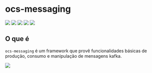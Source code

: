 <h1>ocs-messaging</h1>

![](https://img.shields.io/badge/release-0.0.1-blue) ![](https://img.shields.io/badge/Go-1.18-brighgreen) ![](https://img.shields.io/badge/debian-bullseye-orange) ![](https://img.shields.io/badge/docker%20build-aws%20ecr-blue) ![](https://img.shields.io/badge/dependencies-librdkafka-blueviolet
)

<h2>O que é</h2>

`ocs-messaging` é um framework que provê funcionalidades básicas de produção, consumo e manipulação de mensagens kafka.  

![](https://img.shields.io/badge/POWERED%20BY-wisemonkeys-lightgrey?style=flat-square&logo=surveymonkey&logoColor=lightgrey
)